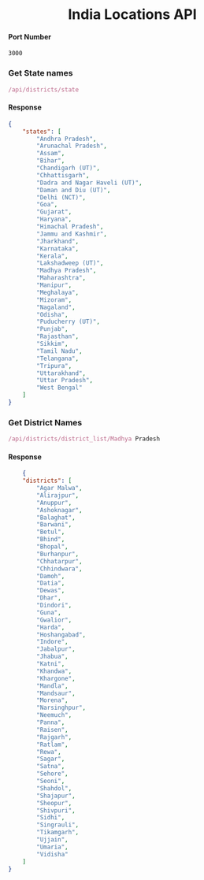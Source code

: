 <center>
<h1>India Locations API</h1>
</center>

#### Port Number
```3000```

### Get State names
```js 
/api/districts/state
```
#### Response
```json
{
    "states": [
        "Andhra Pradesh",
        "Arunachal Pradesh",
        "Assam",
        "Bihar",
        "Chandigarh (UT)",
        "Chhattisgarh",
        "Dadra and Nagar Haveli (UT)",
        "Daman and Diu (UT)",
        "Delhi (NCT)",
        "Goa",
        "Gujarat",
        "Haryana",
        "Himachal Pradesh",
        "Jammu and Kashmir",
        "Jharkhand",
        "Karnataka",
        "Kerala",
        "Lakshadweep (UT)",
        "Madhya Pradesh",
        "Maharashtra",
        "Manipur",
        "Meghalaya",
        "Mizoram",
        "Nagaland",
        "Odisha",
        "Puducherry (UT)",
        "Punjab",
        "Rajasthan",
        "Sikkim",
        "Tamil Nadu",
        "Telangana",
        "Tripura",
        "Uttarakhand",
        "Uttar Pradesh",
        "West Bengal"
    ]
}
```

### Get District Names

```js
/api/districts/district_list/Madhya Pradesh
```
#### Response
```json
    {
    "districts": [
        "Agar Malwa",
        "Alirajpur",
        "Anuppur",
        "Ashoknagar",
        "Balaghat",
        "Barwani",
        "Betul",
        "Bhind",
        "Bhopal",
        "Burhanpur",
        "Chhatarpur",
        "Chhindwara",
        "Damoh",
        "Datia",
        "Dewas",
        "Dhar",
        "Dindori",
        "Guna",
        "Gwalior",
        "Harda",
        "Hoshangabad",
        "Indore",
        "Jabalpur",
        "Jhabua",
        "Katni",
        "Khandwa",
        "Khargone",
        "Mandla",
        "Mandsaur",
        "Morena",
        "Narsinghpur",
        "Neemuch",
        "Panna",
        "Raisen",
        "Rajgarh",
        "Ratlam",
        "Rewa",
        "Sagar",
        "Satna",
        "Sehore",
        "Seoni",
        "Shahdol",
        "Shajapur",
        "Sheopur",
        "Shivpuri",
        "Sidhi",
        "Singrauli",
        "Tikamgarh",
        "Ujjain",
        "Umaria",
        "Vidisha"
    ]
}
```